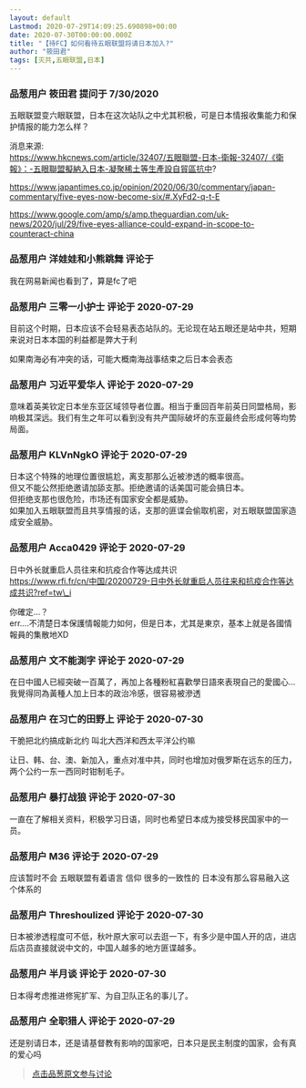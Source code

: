 ```yaml
---
layout: default
Lastmod: 2020-07-29T14:09:25.690898+00:00
date: 2020-07-30T00:00:00.000Z
title: "【待FC】如何看待五眼联盟将请日本加入?"
author: "筱田君"
tags: [灭共,五眼联盟,日本]
---
```



### 品葱用户 **筱田君** 提问于 7/30/2020
    
五眼联盟变六眼联盟，日本在这次站队之中尤其积极，可是日本情报收集能力和保护情报的能力怎么样？  
  
  
消息来源:  
https://www.hkcnews.com/article/32407/五眼聯盟-日本-衛報-32407/《衛報》：-五眼聯盟擬納入日本-凝聚稀土等生產設自貿區抗中?  
  
https://www.japantimes.co.jp/opinion/2020/06/30/commentary/japan-commentary/five-eyes-now-become-six/#.XyFd2-q-t-E  
  
https://www.google.com/amp/s/amp.theguardian.com/uk-news/2020/jul/29/five-eyes-alliance-could-expand-in-scope-to-counteract-china
    
                

### 品葱用户 **洋娃娃和小熊跳舞** 评论于 
        
我在网易新闻也看到了，算是fc了吧
        
                

### 品葱用户 **三零一小护士** 评论于 2020-07-29
        
目前这个时期，日本应该不会轻易表态站队的。无论现在站五眼还是站中共，短期来说对日本本国的利益都是弊大于利  
  
如果南海必有冲突的话，可能大概南海战事结束之后日本会表态
        
                

### 品葱用户 **习近平爱华人** 评论于 2020-07-29
        
意味着英美钦定日本坐东亚区域领导者位置。相当于重回百年前英日同盟格局，影响极其深远。我们有生之年可以看到没有共产国际破坏的东亚最终会形成何等均势局面。
        
                

### 品葱用户 **KLVnNgkO** 评论于 2020-07-29
        
日本这个特殊的地理位置很尴尬，离支那那么近被渗透的概率很高。  
但又不能公然拒绝邀请加舔支那。拒绝邀请的话美国可能会搞日本。  
但拒绝支那也很危险，市场还有国家安全都是威胁。  
如果加入五眼联盟而且共享情报的话，支那的匪谍会偷取机密，对五眼联盟国家造成安全威胁。
        
                

### 品葱用户 **Acca0429** 评论于 2020-07-29
        
日中外长就重启人员往来和抗疫合作等达成共识  
https://www.rfi.fr/cn/中国/20200729-日中外长就重启人员往来和抗疫合作等达成共识?ref=tw\_i  
  
你確定...？  
err....不清楚日本保護情報能力如何，但是日本，尤其是東京，基本上就是各國情報員的集散地XD
        
                

### 品葱用户 **文不能測字** 评论于 2020-07-29
        
在日中國人已經突破一百萬了，再加上各種粉紅喜歡學日語來表現自己的愛國心...我覺得同為黃種人加上日本的政治冷感，很容易被滲透
        
                

### 品葱用户 **在习亡的田野上** 评论于 2020-07-30
        
干脆把北约搞成新北约 叫北大西洋和西太平洋公约嘛  
  
让日、韩、台、澳、新加入，重点对准中共，同时也增加对俄罗斯在远东的压力，两个公约一东一西同时钳制毛子。
        
                

### 品葱用户 **暴打战狼** 评论于 2020-07-30
        
一直在了解相关资料，积极学习日语，同时也希望日本成为接受移民国家中的一员。
        
                

### 品葱用户 **M36** 评论于 2020-07-29
        
应该暂时不会 五眼联盟有着语言 信仰 很多的一致性的 日本没有那么容易融入这个体系的
        
                

### 品葱用户 **Threshoulized** 评论于 2020-07-30
        
日本被渗透程度可不低，秋叶原大家可以去逛一下，有多少是中国人开的店，进店后店员直接就说中文的，中国人越多的地方匪谍越多。
        
                

### 品葱用户 **半月谈** 评论于 2020-07-30
        
日本得考虑推进修宪扩军、为自卫队正名的事儿了。
        
                

### 品葱用户 **全职猎人** 评论于 2020-07-29
        
还是别请日本，还是请基督教有影响的国家吧，日本只是民主制度的国家，会有真的爱心吗
        
                





> [点击品葱原文参与讨论](https://pincong.rocks/question/29115)

